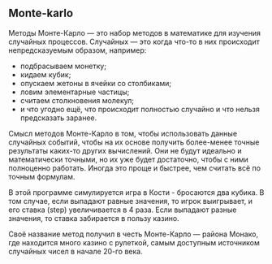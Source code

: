 ## Monte-karlo
Методы Монте-Карло — это набор методов в математике для изучения случайных процессов. Случайных — это когда что-то в них происходит непредсказуемым образом, например:

- подбрасываем монетку;
- кидаем кубик;
- опускаем жетоны в ячейки со столбиками;
- ловим элементарные частицы;
- считаем столкновения молекул;
- и что угодно ещё, что происходит полностью случайно и что нельзя предсказать заранее.

Смысл методов Монте-Карло в том, чтобы использовать данные случайных событий, чтобы на их основе получить более-менее точные результаты каких-то других вычислений.
Они не будут идеально и математически точными, но их уже будет достаточно, чтобы с ними полноценно работать.
Иногда это проще и быстрее, чем считать всё по точным формулам.

В этой программе симулируется игра в Кости - бросаются два кубика. В том случае, если выпадают равные значения, то игрок выигрывает, и его ставка (step) увеличивается в 4 раза. Если выпадают разные
значения, то ставка забирается в пользу казино.

Своё название метод получил в честь Монте-Карло — района Монако, где находится много казино с рулеткой, самым доступным источником случайных чисел в начале 20-го века.
